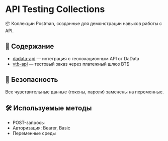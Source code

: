 # API Testing Collections

📦 Коллекции Postman, созданные для демонстрации навыков работы с API.

## 🚀 Содержание

- [dadata-api](./dadata-api) — интеграция с геолокационным API от DaData
- [vtb-api](./vtb-api) — тестовый заказ через платежный шлюз ВТБ

## 🔐 Безопасность
Все чувствительные данные (токены, пароли) заменены на переменные.

## 🛠 Используемые методы
- POST-запросы
- Авторизация: Bearer, Basic
- Переменные среды
